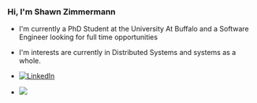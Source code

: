 
### Hi, I'm Shawn Zimmermann

  - I'm currently a PhD Student at the University At Buffalo and a Software Engineer looking for full time opportunities
  - I'm interests are currently in Distributed Systems and systems as a whole.

  - <a href="https://www.linkedin.com/in/shawnzimmermann"><img src="https://img.shields.io/badge/Linkedin-Connect-blue?logo=linkedin&style=social" alt="LinkedIn"></a>
  - <a href="https://cse.buffalo.edu/~zimmerm3/"><img src="https://img.shields.io/badge/Website-blue"></a>

<!---
shawnz99/shawnz99 is a ✨ special ✨ repository because its `README.md` (this file) appears on your GitHub profile.
You can click the Preview link to take a look at your changes.
--->
